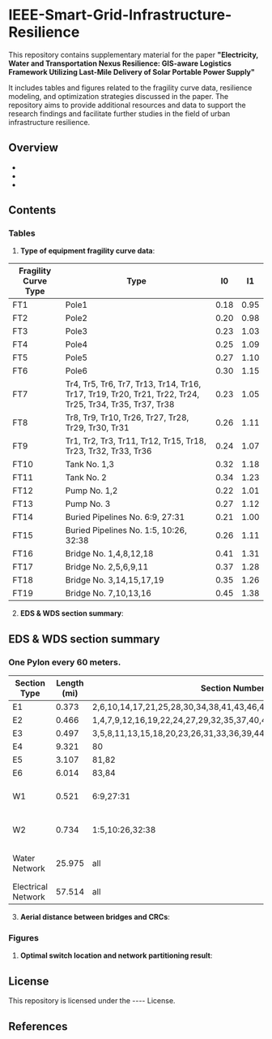 # IEEE-Smart-Grid-Infrastructure-Resilience

This repository contains supplementary material for the paper **"Electricity, Water and Transportation Nexus Resilience: GIS-aware Logistics Framework Utilizing Last-Mile Delivery of Solar Portable Power Supply"**

It includes tables and figures related to the fragility curve data, resilience modeling, and optimization strategies discussed in the paper. The repository aims to provide additional resources and data to support the research findings and facilitate further studies in the field of urban infrastructure resilience.

## Overview
- 
- 
- 

## Contents
### Tables

1. **Type of equipment fragility curve data**:

| Fragility Curve Type | Type | I0  | I1  |
|----------------------|------|-----|-----|
| FT1                  | Pole1| 0.18| 0.95|
| FT2                  | Pole2| 0.20| 0.98|
| FT3                  | Pole3| 0.23| 1.03|
| FT4                  | Pole4| 0.25| 1.09|
| FT5                  | Pole5| 0.27| 1.10|
| FT6                  | Pole6| 0.30| 1.15|
| FT7                  | Tr4, Tr5, Tr6, Tr7, Tr13, Tr14, Tr16, Tr17, Tr19, Tr20, Tr21, Tr22, Tr24, Tr25, Tr34, Tr35, Tr37, Tr38 | 0.23 | 1.05 |
| FT8                  | Tr8, Tr9, Tr10, Tr26, Tr27, Tr28, Tr29, Tr30, Tr31 | 0.26 | 1.11 |
| FT9                  | Tr1, Tr2, Tr3, Tr11, Tr12, Tr15, Tr18, Tr23, Tr32, Tr33, Tr36 | 0.24 | 1.07 |
| FT10                 | Tank No. 1,3 | 0.32 | 1.18 |
| FT11                 | Tank No. 2 | 0.34 | 1.23 |
| FT12                 | Pump No. 1,2 | 0.22 | 1.01 |
| FT13                 | Pump No. 3 | 0.27 | 1.12 |
| FT14                 | Buried Pipelines No. 6:9, 27:31 | 0.21 | 1.00 |
| FT15                 | Buried Pipelines No. 1:5, 10:26, 32:38 | 0.26 | 1.11 |
| FT16                 | Bridge No. 1,4,8,12,18 | 0.41 | 1.31 |
| FT17                 | Bridge No. 2,5,6,9,11 | 0.37 | 1.28 |
| FT18                 | Bridge No. 3,14,15,17,19 | 0.35 | 1.26 |
| FT19                 | Bridge No. 7,10,13,16 | 0.45 | 1.38 |

2. **EDS & WDS section summary**:

## EDS & WDS section summary

### One Pylon every 60 meters.

| Section Type | Length (mi) | Section Number | P1 | P2 | P3 | P4 | P5 | P6 |
|--------------|--------------|----------------|----|----|----|----|----|----|
| E1           | 0.373        | 2,6,10,14,17,21,25,28,30,34,38,41,43,46,49,51,55,58,61,4,67 | 8  | 2  | 0  | 0  | 0  | 0  |
| E2           | 0.466        | 1,4,7,9,12,16,19,22,24,27,29,32,35,37,40,42,45,48,50,53,56,60,63,65 | 9  | 2  | 2  | 0  | 0  | 0  |
| E3           | 0.497        | 3,5,8,11,13,15,18,20,23,26,31,33,36,39,44,47,52,54,57,59,2,66 | 8  | 2  | 2  | 2  | 0  | 0  |
| E4           | 9.321        | 80             | 98 | 72 | 50 | 14 | 10 | 6  |
| E5           | 3.107        | 81,82          | 40 | 22 | 12 | 6  | 4  | 0  |
| E6           | 6.014        | 83,84          | 70 | 40 | 30 | 12 | 8  | 2  |
| W1           | 0.521        | 6:9,27:31      | ---| ---| ---| ---| ---| ---|
| W2           | 0.734        | 1:5,10:26,32:38| ---| ---| ---| ---| ---| ---|
| Water Network| 25.975       | all            | ---| ---| ---| ---| ---| ---|
| Electrical Network | 57.514 | all            | 233| 140| 96 | 34 | 22 | 8  |




3. **Aerial distance between bridges and CRCs**:


### Figures

1. **Optimal switch location and network partitioning result**:


   


## License

This repository is licensed under the ---- License.

## References

